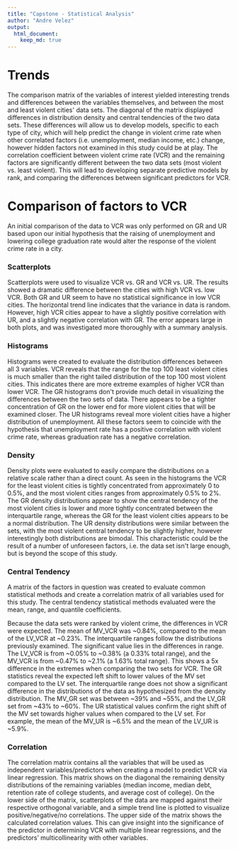 ```yaml
---
title: "Capstone - Statistical Analysis"
author: "Andre Velez"
output:
  html_document: 
    keep_md: true
---
```


# __Trends__ 

The comparison matrix of the variables of interest yielded interesting trends and differences between the variables themselves, and between the most and least violent cities' data sets.  The diagonal of the matrix displayed differences in distribution density and central tendencies of the two data sets.  These differences will allow us to develop models, specific to each type of city, which will help predict the change in violent crime rate when other correlated factors (i.e. unemployment, median income, etc.) change, however hidden factors not examined in this study could be at play.  The correlation coefficient between violent crime rate (VCR) and the remaining factors are significantly different between the two data sets (most violent vs. least violent). This will lead to developing separate predictive models by rank, and comparing the differences between significant predictors for VCR.

# __Comparison of factors to VCR__

An initial comparison of the data to VCR was only performed on GR and UR based upon our initial hypothesis that the raising of unemployment and lowering college graduation rate would alter the response of the violent crime rate in a city.  

### __Scatterplots__

Scatterplots were used to visualize VCR vs. GR and VCR vs. UR.  The results showed a dramatic difference between the cities with high VCR vs. low VCR.  Both GR and UR seem to have no statistical significance in low VCR cities.  The horizontal trend line indicates that the variance in data is random.  However, high VCR cities appear to have a slightly positive correlation with UR, and a slightly negative correlation with GR.  The error appears large in both plots, and was investigated more thoroughly with a summary analysis.

### __Histograms__

Histograms were created to evaluate the distribution differences between all 3 variables.  VCR reveals that the range for the top 100 least violent cities is much smaller than the right tailed distribution of the top 100 most violent cities.  This indicates there are more extreme examples of higher VCR than lower VCR. The GR histograms don't provide much detail in visualizing the differences between the two sets of data.  There appears to be a tighter concentration of GR on the lower end for more violent cities that will be examined closer.  The UR histograms reveal more violent cities have a higher distribution of unemployment.  All these factors seem to coincide with the hypothesis that unemployment rate has a positive correlation with violent crime rate, whereas graduation rate has a negative correlation.

### __Density__

Density plots were evaluated to easily compare the distributions on a relative scale rather than a direct count.  As seen in the histograms the VCR for the least violent cities is tightly concentrated from approximately 0 to 0.5%, and the most violent cities ranges from approximately 0.5% to 2%.  The GR density distributions appear to show the central tendency of the most violent cities is lower and more tightly concentrated between the interquartile range, whereas the GR for the least violent cities appears to be a normal distribution.  The UR density distributions were similar between the sets, with the most violent central tendency to be slightly higher, however interestingly both distributions are bimodal.  This characteristic could be the result of a number of unforeseen factors, i.e. the data set isn't large enough, but is beyond the scope of this study.

### __Central Tendency__

A matrix of the factors in question was created to evaluate common statistical methods and create a correlation matrix of all variables used for this study.  The central tendency statistical methods evaluated were the mean, range, and quantile coefficients.  

Because the data sets were ranked by violent crime, the differences in VCR were expected. The mean of MV_VCR was ~0.84%, compared to the mean of the LV_VCR at ~0.23%.  The interquartile ranges follow the distributions previously examined. The significant value lies in the differences in range.  The LV_VCR is from ~0.05% to ~0.38% (a 0.33% total range), and the MV_VCR is from ~0.47% to ~2.1% (a 1.63% total range).  This shows a 5x difference in the extremes when comparing the two sets for VCR.  The GR statistics reveal the expected left shift to lower values of the MV set compared to the LV set.  The interquartile range does not show a significant difference in the distributions of the data as hypothesized from the density distribution. The MV_GR set was between ~39% and ~55%, and the LV_GR set from ~43% to ~60%. The UR statistical values confirm the right shift of the MV set towards higher values when compared to the LV set.  For example, the mean of the MV_UR is ~6.5% and the mean of the LV_UR is ~5.9%.

### __Correlation__

The correlation matrix contains all the variables that will be used as independent variables/predictors when creating a model to predict VCR via linear regression.  This matrix shows on the diagonal the remaining density distributions of the remaining variables (median income, median debt, retention rate of college students, and average cost of college).  On the lower side of the matrix, scatterplots of the data are mapped against their respective orthogonal variable, and a simple trend line is plotted to visualize positive/negative/no correlations.  The upper side of the matrix shows the calculated correlation values. This can give insight into the significance of the predictor in determining VCR with multiple linear regressions, and the predictors’ multicollinearity with other variables.
